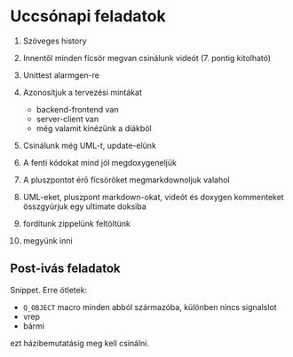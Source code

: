Uccsónapi feladatok
===================

1.  Szöveges history
2.  Innentől minden fícsör megvan csinálunk videót (7. pontig kitolható)
3.  Unittest alarmgen-re
4.  Azonosítjuk a tervezési mintákat
    -   backend-frontend van
    -   server-client van
    -   még valamit kinézünk a diákból

5.  Csinálunk még UML-t, update-elünk
6.  A fenti kódokat mind jól megdoxygeneljük
7.  A pluszpontot érő fícsöröket megmarkdownoljuk valahol
8.  UML-eket, pluszpont markdown-okat, videót és doxygen kommenteket összgyúrjuk egy ultimate doksiba
9.  fordítunk zippelünk feltöltünk
10. megyünk inni

Post-ivás feladatok
-------------------

Snippet. Erre ötletek:

-   `Q_OBJECT` macro minden abból származóba, különben nincs signalslot
-   vrep
-   bármi

ezt házibemutatásig meg kell csinálni.
